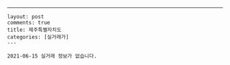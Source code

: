 ---
    layout: post
    comments: true
    title: 제주특별자치도
    categories: [실거래가]
    ---

    2021-06-15 실거래 정보가 없습니다.

    